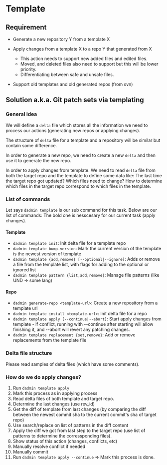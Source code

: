 # Template

## Requirement

- Generate a new repository Y from a template X

- Apply changes from a template X to a repo Y that generated from X
  - This action needs to support new added files and edited files.
  - Moved, and deleted files also need to support but this will be lower priority.
  - Differentiating between safe and unsafe files.

- Support old templates and old generated repos (from svn)

## Solution a.k.a. Git patch sets via templating

### General idea

We will define a `delta` file which stores all the information we need to process our actions (generating new repos or applying changes).

The structure of `delta` file for a template and a repository will be similar but contain some difference.

In order to generate a new repo, we need to create a new `delta` and then use it to generate the new repo.

In order to apply changes from template. We need to read `delta` file from both the target repo and the template to define some data like: The last time the target repo got updated? Which files need to change? How to determine which files in the target repo correspond to which files in the template.

### List of commands

Let says `dadmin template` is our sub command for this task. Below are our list of commands:
The bold one is nesscesary for our current task (apply changes).

#### Template

- `dadmin template init`: Init delta file for a template repo
- `dadmin template bump-version`: Mark the current version of the template is the newest version of template
- `dadmin template {add,remove} [--optional|--ignore]`: Adds or remove a file from the template list, with flags for adding to the optional or ignored list
- `dadmin template pattern {list,add,remove}`: Manage file patterns (like UND -> some lang)

#### Repo

- `dadmin generate-repo <template-url>`: Create a new repository from a template url
- `dadmin template install <template-url>`: Init delta file for a repo
- `dadmin template apply [--continue|--abort]`: Start apply changes from template - if conflict, running with --continue after starting will allow finishing it, and --abort will revert any patching changes.
- `dadmin template replacement {set,remove}`: Add or remove replacements from the template file

### Delta file structure

Please read samples of delta files (which have some comments).

### How do we do apply changes?

1. Run `dadmin template apply`
2. Mark this process as in applying process
3. Read delta files of both template and target repo.
4. Determine the last changes (use rev_id)
5. Get the diff of template from last changes (by comparing the diff between the newest commit sha to the current commit's sha of target repo)
6. Use search/replace on list of patterns in the diff content
7. Apply the diff we got from last step to the target repo (use list of patterns to determine the corressponding files).
8. Show status of this action (changes, conflicts, etc)
9. Manually resolve conflict if needed
10. Manually commit
11. Run `dadmin template apply --continue` => Mark this process is done.
